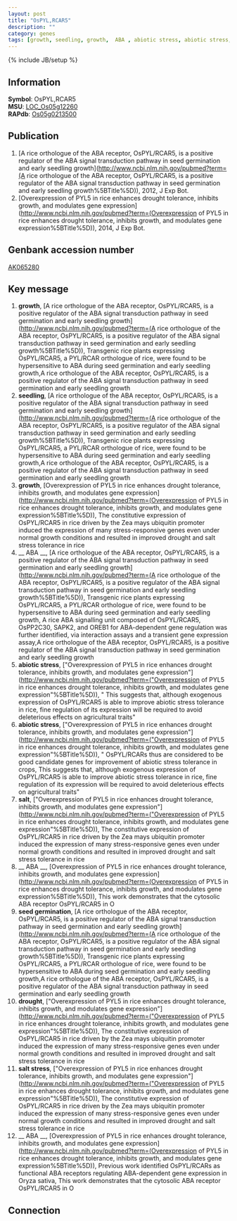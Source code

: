 ```yaml
---
layout: post
title: "OsPYL,RCAR5"
description: ""
category: genes
tags: [growth, seedling, growth,  ABA , abiotic stress, abiotic stress, salt,  ABA , seed germination, drought, salt stress,  ABA ]
---
```

{% include JB/setup %}

## Information
__Symbol__: OsPYL,RCAR5  
__MSU__: [LOC_Os05g12260](http://rice.plantbiology.msu.edu/cgi-bin/ORF_infopage.cgi?orf=LOC_Os05g12260)  
__RAPdb__: [Os05g0213500](http://rapdb.dna.affrc.go.jp/viewer/gbrowse_details/irgsp1?name=Os05g0213500)  

## Publication
1. [A rice orthologue of the ABA receptor, OsPYL/RCAR5, is a positive regulator of the ABA signal transduction pathway in seed germination and early seedling growth](http://www.ncbi.nlm.nih.gov/pubmed?term=(A rice orthologue of the ABA receptor, OsPYL/RCAR5, is a positive regulator of the ABA signal transduction pathway in seed germination and early seedling growth%5BTitle%5D)), 2012, J Exp Bot.
2. [Overexpression of PYL5 in rice enhances drought tolerance, inhibits growth, and modulates gene expression](http://www.ncbi.nlm.nih.gov/pubmed?term=(Overexpression of PYL5 in rice enhances drought tolerance, inhibits growth, and modulates gene expression%5BTitle%5D)), 2014, J Exp Bot.

## Genbank accession number
[AK065280](http://www.ncbi.nlm.nih.gov/nuccore/AK065280)

## Key message
1. __growth__, [A rice orthologue of the ABA receptor, OsPYL/RCAR5, is a positive regulator of the ABA signal transduction pathway in seed germination and early seedling growth](http://www.ncbi.nlm.nih.gov/pubmed?term=(A rice orthologue of the ABA receptor, OsPYL/RCAR5, is a positive regulator of the ABA signal transduction pathway in seed germination and early seedling growth%5BTitle%5D)),  Transgenic rice plants expressing OsPYL/RCAR5, a PYL/RCAR orthologue of rice, were found to be hypersensitive to ABA during seed germination and early seedling growth,A rice orthologue of the ABA receptor, OsPYL/RCAR5, is a positive regulator of the ABA signal transduction pathway in seed germination and early seedling growth
2. __seedling__, [A rice orthologue of the ABA receptor, OsPYL/RCAR5, is a positive regulator of the ABA signal transduction pathway in seed germination and early seedling growth](http://www.ncbi.nlm.nih.gov/pubmed?term=(A rice orthologue of the ABA receptor, OsPYL/RCAR5, is a positive regulator of the ABA signal transduction pathway in seed germination and early seedling growth%5BTitle%5D)),  Transgenic rice plants expressing OsPYL/RCAR5, a PYL/RCAR orthologue of rice, were found to be hypersensitive to ABA during seed germination and early seedling growth,A rice orthologue of the ABA receptor, OsPYL/RCAR5, is a positive regulator of the ABA signal transduction pathway in seed germination and early seedling growth
3. __growth__, [Overexpression of PYL5 in rice enhances drought tolerance, inhibits growth, and modulates gene expression](http://www.ncbi.nlm.nih.gov/pubmed?term=(Overexpression of PYL5 in rice enhances drought tolerance, inhibits growth, and modulates gene expression%5BTitle%5D)),  The constitutive expression of OsPYL/RCAR5 in rice driven by the Zea mays ubiquitin promoter induced the expression of many stress-responsive genes even under normal growth conditions and resulted in improved drought and salt stress tolerance in rice
4. __ ABA __, [A rice orthologue of the ABA receptor, OsPYL/RCAR5, is a positive regulator of the ABA signal transduction pathway in seed germination and early seedling growth](http://www.ncbi.nlm.nih.gov/pubmed?term=(A rice orthologue of the ABA receptor, OsPYL/RCAR5, is a positive regulator of the ABA signal transduction pathway in seed germination and early seedling growth%5BTitle%5D)),  Transgenic rice plants expressing OsPYL/RCAR5, a PYL/RCAR orthologue of rice, were found to be hypersensitive to ABA during seed germination and early seedling growth, A rice ABA signalling unit composed of OsPYL/RCAR5, OsPP2C30, SAPK2, and OREB1 for ABA-dependent gene regulation was further identified, via interaction assays and a transient gene expression assay,A rice orthologue of the ABA receptor, OsPYL/RCAR5, is a positive regulator of the ABA signal transduction pathway in seed germination and early seedling growth
5. __abiotic stress__, ["Overexpression of PYL5 in rice enhances drought tolerance, inhibits growth, and modulates gene expression"](http://www.ncbi.nlm.nih.gov/pubmed?term=("Overexpression of PYL5 in rice enhances drought tolerance, inhibits growth, and modulates gene expression"%5BTitle%5D)), " This suggests that, although exogenous expression of OsPYL/RCAR5 is able to improve abiotic stress tolerance in rice, fine regulation of its expression will be required to avoid deleterious effects on agricultural traits"
6. __abiotic stress__, ["Overexpression of PYL5 in rice enhances drought tolerance, inhibits growth, and modulates gene expression"](http://www.ncbi.nlm.nih.gov/pubmed?term=("Overexpression of PYL5 in rice enhances drought tolerance, inhibits growth, and modulates gene expression"%5BTitle%5D)), " OsPYL/RCARs thus are considered to be good candidate genes for improvement of abiotic stress tolerance in crops, This suggests that, although exogenous expression of OsPYL/RCAR5 is able to improve abiotic stress tolerance in rice, fine regulation of its expression will be required to avoid deleterious effects on agricultural traits"
7. __salt__, ["Overexpression of PYL5 in rice enhances drought tolerance, inhibits growth, and modulates gene expression"](http://www.ncbi.nlm.nih.gov/pubmed?term=("Overexpression of PYL5 in rice enhances drought tolerance, inhibits growth, and modulates gene expression"%5BTitle%5D)),  The constitutive expression of OsPYL/RCAR5 in rice driven by the Zea mays ubiquitin promoter induced the expression of many stress-responsive genes even under normal growth conditions and resulted in improved drought and salt stress tolerance in rice
8. __ ABA __, [Overexpression of PYL5 in rice enhances drought tolerance, inhibits growth, and modulates gene expression](http://www.ncbi.nlm.nih.gov/pubmed?term=(Overexpression of PYL5 in rice enhances drought tolerance, inhibits growth, and modulates gene expression%5BTitle%5D)),  This work demonstrates that the cytosolic ABA receptor OsPYL/RCAR5 in O
9. __seed germination__, [A rice orthologue of the ABA receptor, OsPYL/RCAR5, is a positive regulator of the ABA signal transduction pathway in seed germination and early seedling growth](http://www.ncbi.nlm.nih.gov/pubmed?term=(A rice orthologue of the ABA receptor, OsPYL/RCAR5, is a positive regulator of the ABA signal transduction pathway in seed germination and early seedling growth%5BTitle%5D)),  Transgenic rice plants expressing OsPYL/RCAR5, a PYL/RCAR orthologue of rice, were found to be hypersensitive to ABA during seed germination and early seedling growth,A rice orthologue of the ABA receptor, OsPYL/RCAR5, is a positive regulator of the ABA signal transduction pathway in seed germination and early seedling growth
10. __drought__, ["Overexpression of PYL5 in rice enhances drought tolerance, inhibits growth, and modulates gene expression"](http://www.ncbi.nlm.nih.gov/pubmed?term=("Overexpression of PYL5 in rice enhances drought tolerance, inhibits growth, and modulates gene expression"%5BTitle%5D)),  The constitutive expression of OsPYL/RCAR5 in rice driven by the Zea mays ubiquitin promoter induced the expression of many stress-responsive genes even under normal growth conditions and resulted in improved drought and salt stress tolerance in rice
11. __salt stress__, ["Overexpression of PYL5 in rice enhances drought tolerance, inhibits growth, and modulates gene expression"](http://www.ncbi.nlm.nih.gov/pubmed?term=("Overexpression of PYL5 in rice enhances drought tolerance, inhibits growth, and modulates gene expression"%5BTitle%5D)),  The constitutive expression of OsPYL/RCAR5 in rice driven by the Zea mays ubiquitin promoter induced the expression of many stress-responsive genes even under normal growth conditions and resulted in improved drought and salt stress tolerance in rice
12. __ ABA __, [Overexpression of PYL5 in rice enhances drought tolerance, inhibits growth, and modulates gene expression](http://www.ncbi.nlm.nih.gov/pubmed?term=(Overexpression of PYL5 in rice enhances drought tolerance, inhibits growth, and modulates gene expression%5BTitle%5D)),  Previous work identified OsPYL/RCARs as functional ABA receptors regulating ABA-dependent gene expression in Oryza sativa, This work demonstrates that the cytosolic ABA receptor OsPYL/RCAR5 in O

## Connection


